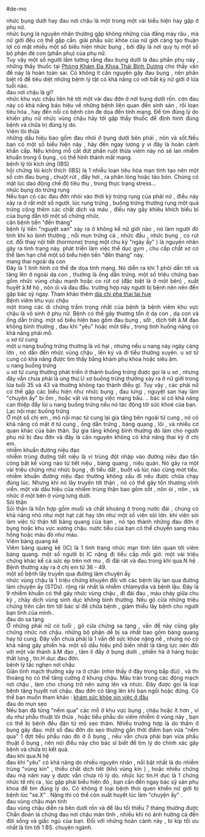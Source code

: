 #de-mo
<p style="text-align:justify">nhức bụng dưới hay đau nơi chậu là một trong một vài biểu hiện hay gặp ở phụ nữ.<br />
nhức bụng là nguyên nhân thường gặp không những của đấng mày râu , mà nữ giới đều có thể gặp cần. giải phẫu sức khỏe của nữ giới càng tạo thuận lợi có mặt nhiều một số biểu hiện nhức bụng , bởi đây là nơi quy tụ một số bộ phận đẻ con (phần phụ) của phụ nữ.<br />
Tuy vậy một số người lầm tưởng rằng đau bụng dưới là đau phần phụ này , những thầy thuốc tại <a href="http://cacbenhhaumon.blogspot.com/2016/12/phong-kham-thai-binh-duong-ia-chi-chua.html">Phòng Khám Đa Khoa Thái Bình Dương</a> cho thấy vấn đề này là hoàn toàn sai. Có không ít căn nguyên gây đau bụng , nên phân biệt rõ để tiêu diệt những bệnh lý tật có khả năng có với bất kỳ nữ giới ở lứa tuổi nào.<br />
đau nơi chậu là gì?<br />
nhức khu vực chậu liên hệ tới một vài đau đớn ở nơi bụng dưới rốn. cơn đau này có khả năng báo hiệu về những bệnh liên quan đến sinh sản , rối loạn tiêu hóa , hay đến nổi có bệnh còn đe dọa đến tính mạng. Để tìm đúng lý do khiến phụ nữ nhức vùng chậu hãy tới gặp thầy thuốc để định hình đúng bệnh và chữa trị đúng lý do.<br />
Viêm lõi thừa<br />
những dấu hiệu bao gồm đau nhói ở bụng dưới bên phải , nôn và sốt.Nếu bạn có một số biểu hiện này , hãy đến ngay lương y vì đây là hoàn cảnh khẩn cấp. Nếu không mỗ cắt đứt phần ruột thừa viêm này nó sẽ lan nhiễm khuẩn trong ổ bụng , có thể hình thành mất mạng.<br />
bệnh lý lõi kích ứng (IBS)<br />
hội chứng lõi kích thích (IBS) là 1 nhiễu loạn tiêu hóa mạn tính tạo nên một số cơn đau bụng , chuột rút , đầy hơi , ra phân lỏng hoặc táo bón. Chúng có mặt lúc dao động chế độ tiêu thụ , trong thực trạng stress...<br />
nhức bụng do trứng rụng<br />
Nếu bạn có các đau đớn nhói vào thời kỳ trứng rụng của phái nữ , điều này xảy ra ở rất một số người. lúc rụng trứng , buồng trứng thường rụng một quả trứng cộng thêm các chất dịch và máu , điều này gây khiêu khích biểu bì của bụng dẫn tới một số chứng nhức.<br />
căn bệnh tiền &quot;đến tháng&quot;<br />
bệnh lý tiền &quot;nguyệt san&quot; xảy ra ở không kể nữ giới nào , nó làm người đó tính khí ko bình thường , nổi mụn trứng cá , nhức đầu , nhức bụng , co rút cơ. đổi thay nội tiết (hormone) trong một chu kỳ &quot;ngày ấy&quot; ) là nguyên nhân gây ra tình trạng này. phát triển làm việc thể dục gym , chu cấp chất xơ có thể làm hạn chế một số biểu hiện tiền &quot;đến tháng&quot; này.<br />
mang thai ngoài dạ con<br />
Đây là 1 tình hình có thể đe dọa tính mạng. Nó diễn ra khi 1 phôi dẫn tới và tăng lên ở ngoài dạ con , thường là ống dẫn trứng. một số triệu chứng bao gồm nhức vùng chậu mạnh hoặc co rút cơ (đặc biệt là ở một bên) , xuất huyết â.M hộ , nôn ói và đau đầu. trường hợp này người bị bệnh nên nên đến gặp bác sỹ ngay. Tham khảo thêm <a href="http://www.suckhoetonghop.net/2017/02/nhung-ia-chi-pha-thai-o-hue-toan-va-bao.html">dia chi pha thai tai hue</a><br />
Bệnh viêm khu vực chậu<br />
một trong các di chứng trầm trọng nhất của bệnh là bệnh viêm khu vực chậu là vô sinh ở phụ nữ. Bệnh có thể gây thương tổn ở dạ con , dạ con và ống dẫn trứng. một số biểu hiện bao gồm đau bụng , sốt , dịch tiết â.M đạo không bình thường , đau khi &quot;yêu&quot; hoặc mót tiểu , trong tình huống nặng có khả năng phải mỗ.<br />
u xơ tử cung<br />
một u nang buồng trứng thường là vô hại , nhưng nếu u nang này ngày càng lớn , nó dẫn đến nhức vùng chậu , lên ký và đi tiểu thường xuyên. u xơ tử cung có khả năng được tìm thấy bằng khám phụ khoa hoặc siêu âm.<br />
u nang buồng trứng<br />
u xơ tử cung thường phát triển ở thành buồng trứng được gọi là u xơ , nhưng đây vẫn chưa phải là ung thư.U xơ buồng trứng thường xảy ra ở nữ giới trong lứa tuổi 35 và 43 và thường không tạo thành điều gì. Tuy vậy , các phái nữ có thể gặp các biểu hiện như nhức bụng , đau lưng , nguyệt san hay làm &quot;chuyện ấy&quot; bị ốm , hoặc vất vả trong việc mang bầu. .. bác sĩ có khả năng can thiệp đẩy lùi u nang buồng trứng nếu nó tác động tới sức khoẻ của bạn.<br />
Lạc nội mạc buồng trứng<br />
Ở một số chị em , mô nội mạc tử cung lại gia tăng bên ngoài tử cung , nó có khả năng có mặt ở tử cung , ống dẫn trứng , bàng quang , lõi , và nhiều cơ quan khác của bản thân. Sự gia tăng không bình thường đó làm cho người phụ nữ bị đau đớn và đây là căn nguyên không có khả năng thai kỳ ở chị em.<br />
nhiễm khuẩn đường niệu đạo<br />
nhiễm trùng đường tiết niệu là vi trùng đột nhập vào đường niệu đạo tấn công bất kể vùng nào từ tiết niệu , bàng quang , niệu quản. Nó gây ra một vài triệu chứng như nhức bụng , đi tiểu dắt , buốt và lúc nào cũng mót tiểu. nhiễm khuẩn đường niệu đạo thường không xấu đi nếu được chữa chạy đúng lúc. Nhưng khi nó lây truyền tới thận , nó có thể gây tổn thương vĩnh viễn. một vài dấu hiệu của nhiễm trùng thận bao gồm sốt , nôn ói , nôn , và nhức ở một bên ở vùng lưng dưới.<br />
Sỏi thận<br />
Sỏi thận là hỗn hợp gồm muối và chất khoáng ở trong nước đái , chúng có khả năng nhỏ như một hạt cát hay lớn như một số viên sỏi lớn. khi viên sỏi làm việc từ thận tới bàng quang của bạn , nó tạo thành những đau đớn ở bụng hoặc khu vực xương chậu. nước tiểu của bạn có thể chuyển sang màu hồng hoặc màu đỏ như máu.<br />
Viêm bàng quang kẽ<br />
Viêm bàng quang kẽ (IC) là 1 tình trạng nhức mạn tính liên quan tới viêm bàng quang. một số người bị IC nặng đi tiểu cấp mỗi giờ. một vài triệu chứng khác kể cả sức ép trên nơi mu , đi đái rát và đau trong khi qua.N hệ . Bệnh thường xảy ra ở chị em từ 36 - 49.<br />
một số bệnh lây truyền qua đường làm chuyện ấy<br />
nhức vùng chậu là 1 triệu chứng khuyên đối với các bệnh lây lan qua đường làm chuyện ấy (STDs). rộng rãi nhất là nhiễm chlamydia và bệnh lậu. Đây là 9 nhiễm khuẩn có thể gây nhức vùng chậu , đi đái đau , máu chảy giữa chu kỳ , chảy dịch vùng sinh dục không bình thường. Nếu gõ cửa những triệu chứng trên cần tìm tới bác sĩ để chữa bệnh , giảm thiểu lây bệnh cho người bạn tình của mình..<br />
đau do sa tạng<br />
Ở những phái nữ có tuổi , gõ cửa chứng sa tạng , vấn đề này cũng gây chứng nhức nơi chậu. những bộ phận dễ bị sa nhất bao gồm bàng quang hay tử cung. Đây vẫn chưa phải là 1 vấn đề sức khỏe nặng nề , nhưng nó có khả năng gây phiền hà. một số dấu hiệu phổ biến nhất là tăng lực nén đối với một vài thành â.M đạo , tâm lí đầy ở bụng dưới , phiền hà ở háng hoặc thắt lưng , tìn.H dục đau đớn.<br />
bệnh lý tắc nghẹn nơi chậu<br />
Giãn tĩnh mạch thường xảy ra ở chân (nhìn thấy ở đây trong bắp đùi) , và thi thoảng họ có thể tăng cường ở khung chậu. Máu tràn trong các động mạch nơi chậu , làm cho chúng trở nên sưng lên và nhức. Đây được gọi là loại bệnh tăng huyết nơi chậu. đau đớn có tăng lên khi bạn ngồi hoặc đứng. Có thể bạn muốn tham khảo : <a href="http://www.suckhoetonghop.net/2017/01/4-ia-chi-kham-suc-khoe-e-xin-viec-tot.html">khám sức khỏe xin việc ở đâu</a><br />
đau do mụn sẹo<br />
Nếu bạn đã từng &quot;nếm qua&quot; các mỗ ở khu vực bụng , chậu hoặc ít hơn , ví dụ như phẫu thuật lõi thừa , hoặc tiểu phẫu do viêm nhiễm ở vùng này , bạn có thể bị bệnh đều đặn từ mô sẹo thâm. Nhiều trường hợp là do thấm ở bụng gây đau. một số đau đớn do sẹo thường gần thời điểm bạn vừa &quot;nếm qua&quot; 1 đợt tiểu phẫu nào đó ở ổ bụng , nếu vẫn chưa phải bạn vừa phẩu thuật ổ bụng , nên nói điều này cho bác sĩ biết để tìm lý do chính xác gây bệnh và chữa trị kết quả.<br />
đau khi qua.N hệ<br />
đau khi &quot;yêu&quot; có khả năng do nhiều nguyên nhân , nổi bật nhất là do nhiễm trùng &quot;vùng kín&quot; , thiếu chất dịch tiết (khô vùng kín ) , hoặc nhiều chứng đau mà năm nay y dược vẫn chưa rõ lý do. nhức lúc tìn.H dục là 1 chứng nhức tế nhị ra , lúc gặp phải biểu hiện đó , bạn cần đến ngay bác sỹ sản phụ khoa để tìm đúng lý do. Có không ít loại bệnh thói quen khiến nữ giới bị bệnh lúc &quot;se.X&quot; . Nặng thì có thể còn xuất huyết lúc làm &quot;chuyện ấy&quot; .<br />
đau vùng chậu mạn tính<br />
đau vùng chậu diễn ra bên dưới rốn và để lâu tối thiểu 7 tháng thường được Chẩn đoán là chứng đau nơi chậu mãn tính , nhiều khi nó ảnh hưởng cả đến đời sống và giấc ngủ của bạn. Đối với những hoàn cảnh này , bí kíp tối ưu nhất là tìm tới 1 BS. chuyên ngành.</p>

<p style="text-align:justify">&nbsp;</p>
